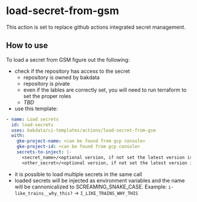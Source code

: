 # load-secret-from-gsm

This action is set to replace github actions integrated secret management.

## How to use
To load a secret from GSM figure out the following:
- check if the repository has access to the secret
  - repository is owned by bakdata
  - repository is pivate
  - even if the lables are correctly set, you will need to run terraform to set the proper roles
  - *TBD*
- use this template: 
```yaml
- name: Load secrets
  id: load-secrets
  uses: bakdata/ci-templates/actions/load-secret-from-gsm
  with:
    gke-project-name: <can be found from gcp console>
    gke-project-id: <can be found from gcp console>
    secrets-to-inject: |-
      <secret_name>/<optional version, if not set the latest version is loaded>
      <other_secret>/<optional version, if not set the latest version is loaded>
```
- it is possible to load multiple secrets in the same call
- loaded secrets  will be injected as environment variables and the name will be cannonicalized to SCREAMING_SNAKE_CASE. Example: `i-like_trains__why_this?` -> `I_LIKE_TRAINS_WHY_THIS`
